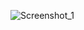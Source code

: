 ![Screenshot_1](https://user-images.githubusercontent.com/20463385/156887310-1119629b-48fd-4dbe-8b27-76a5754f7e36.png)

